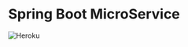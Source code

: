 # Spring Boot MicroService
![Heroku](https://heroku-badge.herokuapp.com/?app=stark-brushlands-69348&style=flat)